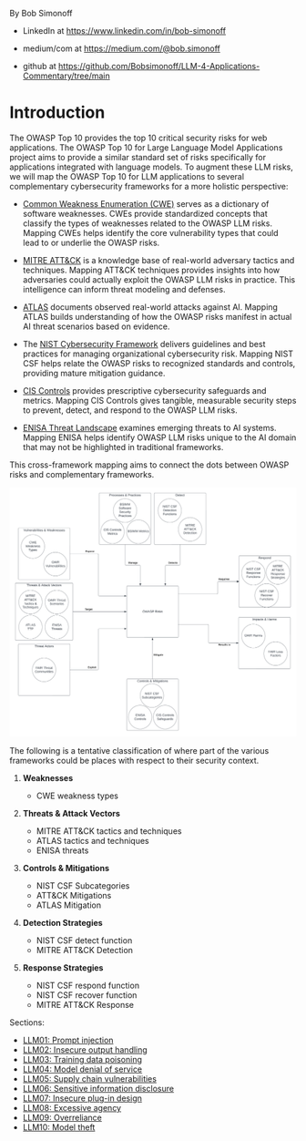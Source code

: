 By Bob Simonoff

- LinkedIn at https://www.linkedin.com/in/bob-simonoff

- medium/com at https://medium.com/@bob.simonoff

- github at https://github.com/Bobsimonoff/LLM-4-Applications-Commentary/tree/main


# Introduction
The OWASP Top 10 provides the top 10 critical security risks for web applications. The OWASP Top 10 for Large Language Model Applications project aims to provide a similar standard set of risks specifically for applications integrated with language models. To augment these LLM risks, we will map the OWASP Top 10 for LLM applications to several complementary cybersecurity frameworks for a more holistic perspective:

- [Common Weakness Enumeration (CWE)](https://cwe.mitre.org/) serves as a dictionary of software weaknesses. CWEs provide standardized concepts that classify the types of weaknesses related to the OWASP LLM risks. Mapping CWEs helps identify the core vulnerability types that could lead to or underlie the OWASP risks.

- [MITRE ATT&CK](https://attack.mitre.org/) is a knowledge base of real-world adversary tactics and techniques. Mapping ATT&CK techniques provides insights into how adversaries could actually exploit the OWASP LLM risks in practice. This intelligence can inform threat modeling and defenses.

- [ATLAS](https://atlas.mitre.org/) documents observed real-world attacks against AI. Mapping ATLAS builds understanding of how the OWASP risks manifest in actual AI threat scenarios based on evidence.

- The [NIST Cybersecurity Framework](https://www.nist.gov/cyberframework) delivers guidelines and best practices for managing organizational cybersecurity risk. Mapping NIST CSF helps relate the OWASP risks to recognized standards and controls, providing mature mitigation guidance.

- [CIS Controls](https://www.cisecurity.org/controls/) provides prescriptive cybersecurity safeguards and metrics. Mapping CIS Controls gives tangible, measurable security steps to prevent, detect, and respond to the OWASP LLM risks.

- [ENISA Threat Landscape](https://www.enisa.europa.eu/) examines emerging threats to AI systems. Mapping ENISA helps identify OWASP LLM risks unique to the AI domain that may not be highlighted in traditional frameworks.


This cross-framework mapping aims to connect the dots between OWASP risks and complementary frameworks. 

![alt text](./images/Security-Frameworks-Template.png)



The following is a tentative classification of where part of the various frameworks could be places with respect to their security context.  

1. **Weaknesses**
   - CWE weakness types

2. **Threats & Attack Vectors**
   - MITRE ATT&CK tactics and techniques
   - ATLAS tactics and techniques
   - ENISA threats

3. **Controls & Mitigations**
   - NIST CSF Subcategories
   - ATT&CK Mitigations
   - ATLAS Mitigation

4. **Detection Strategies**
   - NIST CSF detect function
   - MITRE ATT&CK Detection

5. **Response Strategies**
   - NIST CSF respond function
   - NIST CSF recover function
   - MITRE ATT&CK Response


Sections:

- [LLM01: Prompt injection](./OWASP-Mappings-to-other-frameworks-LLM01-PromptInj.md)
- [LLM02: Insecure output handling](./OWASP-Mappings-to-other-frameworks-LLM02-InsecureOutput.md) 
- [LLM03: Training data poisoning](./OWASP-Mappings-to-other-frameworks-LLM03-TrainingDataPoisoning.md)
- [LLM04: Model denial of service](./OWASP-Mappings-to-other-frameworks-LLM04-ModelDoS.md)
- [LLM05: Supply chain vulnerabilities](./OWASP-Mappings-to-other-frameworks-LLM05-SupplyChain.md)
- [LLM06: Sensitive information disclosure](./OWASP-Mappings-to-other-frameworks-LLM06-SensitiveInfoDisclosure.md)
- [LLM07: Insecure plug-in design](./OWASP-Mappings-to-other-frameworks-LLM07-InsecurePlugin.md)
- [LLM08: Excessive agency](./OWASP-Mappings-to-other-frameworks-LLM08-ExcessiveAgency.md)
- [LLM09: Overreliance](./OWASP-Mappings-to-other-frameworks-LLM09-Overreliance.md)
- [LLM10: Model theft](./OWASP-Mappings-to-other-frameworks-LLM10-ModelTheft.md)
